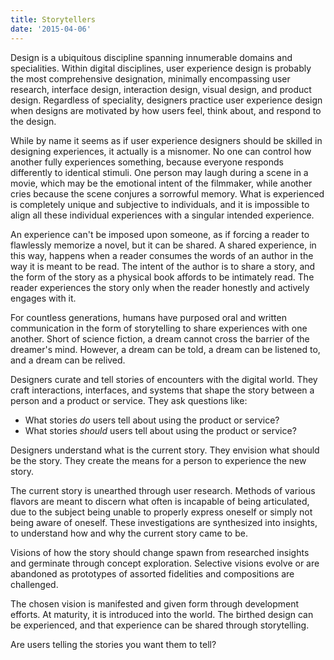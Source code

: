 ```yaml
---
title: Storytellers
date: '2015-04-06'
---
```


Design is a ubiquitous discipline spanning innumerable domains and specialities. Within digital disciplines, user experience design is probably the most comprehensive designation, minimally encompassing user research, interface design, interaction design, visual design, and product design. Regardless of speciality, designers practice user experience design when designs are motivated by how users feel, think about, and respond to the design.

While by name it seems as if user experience designers should be skilled in designing experiences, it actually is a misnomer. No one can control how another fully experiences something, because everyone responds differently to identical stimuli. One person may laugh during a scene in a movie, which may be the emotional intent of the filmmaker, while another cries because the scene conjures a sorrowful memory. What is experienced is completely unique and subjective to individuals, and it is impossible to align all these individual experiences with a singular intended experience.

An experience can't be imposed upon someone, as if forcing a reader to flawlessly memorize a novel, but it can be shared. A shared experience, in this way, happens when a reader consumes the words of an author in the way it is meant to be read. The intent of the author is to share a story, and the form of the story as a physical book affords to be intimately read. The reader experiences the story only when the reader honestly and actively engages with it.

For countless generations, humans have purposed oral and written communication in the form of storytelling to share experiences with one another. Short of science fiction, a dream cannot cross the barrier of the dreamer's mind. However, a dream can be told, a dream can be listened to, and a dream can be relived.

Designers curate and tell stories of encounters with the digital world. They craft interactions, interfaces, and systems that shape the story between a person and a product or service. They ask questions like:

- What stories *do* users tell about using the product or service?
- What stories *should* users tell about using the product or service?

Designers understand what is the current story. They envision what should be the story. They create the means for a person to experience the new story.

The current story is unearthed through user research. Methods of various flavors are meant to discern what often is incapable of being articulated, due to the subject being unable to properly express oneself or simply not being aware of oneself. These investigations are synthesized into insights, to understand how and why the current story came to be.

Visions of how the story should change spawn from researched insights and germinate through concept exploration. Selective visions evolve or are abandoned as prototypes of assorted fidelities and compositions are challenged.

The chosen vision is manifested and given form through development efforts. At maturity, it is introduced into the world. The birthed design can be experienced, and that experience can be shared through storytelling.

Are users telling the stories you want them to tell?
